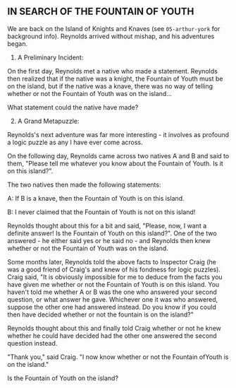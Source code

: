 ## IN SEARCH OF THE FOUNTAIN OF YOUTH

We are back on the Island of Knights and Knaves (see `05-arthur-york` for background info). Reynolds arrived without mishap, and his adventures began.

1. A Preliminary Incident:

On the first day, Reynolds met a native who made a statement. Reynolds then realized that if the native was a knight, the Fountain of Youth must be on the island, but if the native was a knave, there was no way of telling whether or not the Fountain of Youth was on the island...


What statement could the native have made?


2. A Grand Metapuzzle:

Reynolds's next adventure was far more interesting - it involves as profound a logic puzzle as any I have ever come across.

On the following day, Reynolds came across two natives A and B and said to them, "Please tell me whatever you know about the Fountain of Youth. Is it on this island?".

The two natives then made the following statements:

A: If B is a knave, then the Fountain of Youth is on this island.

B: I never claimed that the Fountain of Youth is not on this island!

Reynolds thought about this for a bit and said, "Please, now, I want a definite answer! Is the Fountain of Youth on this island?". One of the two answered - he either said yes or he said no - and Reynolds then knew whether or not the Fountain of Youth was on the island.


Some months later, Reynolds told the above facts to Inspector Craig (he was a good friend of Craig's and knew of his fondness for logic puzzles). Craig said, "It is obviously impossible for me to deduce from the facts you have given me whether or not the Fountain of Youth is on this island. You haven't told me whether A or B was the one who answered your second question, or what answer he gave. Whichever one it was who answered, suppose the other one had answered instead. Do you know if you could then have decided whether or not the fountain is on the island?"

Reynolds thought about this and finally told Craig whether or not he knew whether he could have decided had the other one answered the second question instead.

"Thank you," said Craig. "I now know whether or not the Fountain ofYouth is on the island."

Is the Fountain of Youth on the island?